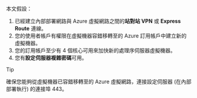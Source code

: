 本文假設：

1. 已經建立內部部署網路與 Azure 虛擬網路之間的**站對站 VPN** 或 **Express Route** 連線。
2. 您的使用者帳戶有權限在虛擬機器容錯移轉至的 Azure 訂用帳戶中建立新的虛擬機器。
3. 您的訂用帳戶至少有 4 個核心可用來加快新的處理序伺服器虛擬機器。
4. 您有**設定伺服器複雜密碼**可用。

> [!TIP]
> 確保您能夠從虛擬機器已容錯移轉至的 Azure 虛擬網路，連接設定伺服器 (在內部部署執行) 的連接埠 443。


<!--HONumber=Feb17_HO1-->


